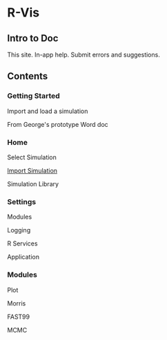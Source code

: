 # R-Vis

## Intro to Doc

This site. In-app help. Submit errors and suggestions.

## Contents

### Getting Started

Import and load a simulation

From George's prototype Word doc

### Home

Select Simulation

[Import Simulation](./doc/home/simulation-import/index.md)

Simulation Library

### Settings

Modules

Logging

R Services

Application

### Modules

Plot

Morris

FAST99

MCMC
